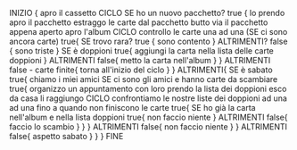 INIZIO {
    apro il cassetto
    CICLO SE ho un nuovo pacchetto? true {
        lo prendo
        apro il pacchetto
        estraggo le carte dal pacchetto
        butto via il pacchetto appena aperto
        apro l'album
        CICLO controllo le carte una ad una (SE ci sono ancora carte) true{
            SE trovo rara? true {
                sono contento
            }
            ALTRIMENTI? false {
                sono triste
            }
            SE è doppioni true{
                aggiungi la carta nella lista delle carte doppioni
            }
            ALTRIMENTI false{
                metto la carta nell'album
            }
        }
        ALTRIMENTI false - carte finite{
            torna all'inizio del ciclo
        }
    }
    ALTRIMENTI{
        SE è sabato true{
            chiamo i miei amici
            SE ci sono gli amici e hanno carte da scambiare true{
                organizzo un appuntamento con loro
                prendo la lista dei doppioni
                esco da casa
                li raggiungo
                CICLO confrontiamo le nostre liste dei doppioni ad una ad una fino a quando non finiscono le carte true{
                    SE ho già la carta nell'album e nella lista doppioni true{
                        non faccio niente
                    }
                    ALTRIMENTI false{
                        faccio lo scambio
                    }
                }
            }
            ALTRIMENTI false{
                non faccio niente
            }
        }
        ALTRIMENTI false{
            aspetto sabato
        }
    }
} FINE